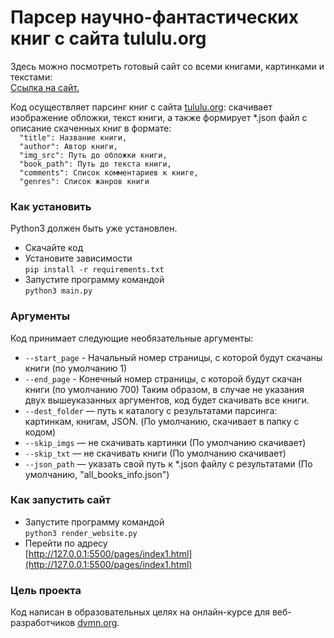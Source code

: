 # Парсер научно-фантастических книг с сайта tululu.org

Здесь можно посмотреть готовый сайт со всеми книгами, картинками и текстами:  
[Ссылка на сайт.](https://tbaiguzhinov.github.io/electronic-library/pages/index1.html)  

Код осуществляет парсинг книг с сайта [tululu.org](https://tululu.org/):
скачивает изображение обложки,
текст книги, а также формирует *.json файл с описание скаченных книг в формате:  
```  "title": Название книги,```  
```  "author": Автор книги,```  
```  "img_src": Путь до обложки книги,```  
```  "book_path": Путь до текста книги,```  
```  "comments": Список комментариев к книге,```  
```  "genres": Список жанров книги```

### Как установить

Python3 должен быть уже установлен.
* Скачайте код
* Установите зависимости  
```pip install -r requirements.txt```
* Запустите программу командой  
```python3 main.py```

### Аргументы

Код принимает следующие необязательные аргументы:
* ```--start_page``` - Начальный номер страницы, с которой будут скачаны книги (по умолчанию 1)
* ```--end_page``` - Конечный номер страницы, с которой будут скачан книги (по умолчанию 700)
Таким образом, в случае не указания двух вышеуказанных аргументов, код будет скачивать все книги.
* ```--dest_folder``` — путь к каталогу с результатами парсинга: картинкам, книгам, JSON. (По умолчанию, скачивает в папку с кодом)
* ```--skip_imgs``` — не скачивать картинки (По умолчанию скачивает)
* ```--skip_txt``` — не скачивать книги (По умолчанию скачивает)
* ```--json_path``` — указать свой путь к *.json файлу с результатами (По умолчанию, "all_books_info.json")

### Как запустить сайт
* Запустите программу командой  
```python3 render_website.py```
* Перейти по адресу  
[http://127.0.0.1:5500/pages/index1.html](http://127.0.0.1:5500/pages/index1.html)

### Цель проекта

Код написан в образовательных целях на онлайн-курсе для веб-разработчиков [dvmn.org](https://dvmn.org/).
